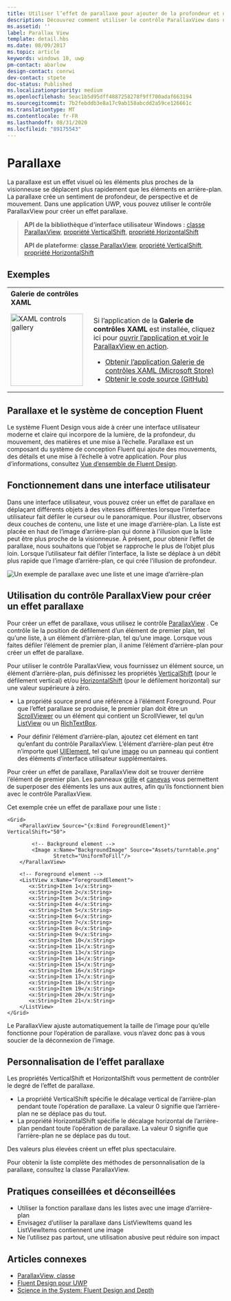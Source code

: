 ```yaml
---
title: Utiliser l’effet de parallaxe pour ajouter de la profondeur et un déplacement à votre application
description: Découvrez comment utiliser le contrôle ParallaxView dans une application UWP pour créer un effet visuel où les éléments plus proches de la visionneuse se déplacent plus rapidement que les éléments en arrière-plan.
ms.assetid: ''
label: Parallax View
template: detail.hbs
ms.date: 08/09/2017
ms.topic: article
keywords: windows 10, uwp
pm-contact: abarlow
design-contact: conrwi
dev-contact: stpete
doc-status: Published
ms.localizationpriority: medium
ms.openlocfilehash: 5eac1b5d95dff4887258278f9ff700adaf663194
ms.sourcegitcommit: 7b2febddb3e8a17c9ab158abcdd2a59ce126661c
ms.translationtype: MT
ms.contentlocale: fr-FR
ms.lasthandoff: 08/31/2020
ms.locfileid: "89175543"
---
```

# <a name="parallax"></a>Parallaxe

La parallaxe est un effet visuel où les éléments plus proches de la visionneuse se déplacent plus rapidement que les éléments en arrière-plan. La parallaxe crée un sentiment de profondeur, de perspective et de mouvement. Dans une application UWP, vous pouvez utiliser le contrôle ParallaxView pour créer un effet parallaxe.  

> **API de la bibliothèque d’interface utilisateur Windows :** [classe ParallaxView](/uwp/api/Microsoft.UI.Xaml.Controls.Parallaxview), [propriété VerticalShift](/uwp/api/Microsoft.UI.Xaml.Controls.Parallaxview.VerticalShift), [propriété HorizontalShift](/uwp/api/Microsoft.UI.Xaml.Controls.Parallaxview.HorizontalShift)
>
> **API de plateforme**: [classe ParallaxView](/uwp/api/Windows.UI.Xaml.Controls.Parallaxview), [propriété VerticalShift](/uwp/api/Windows.UI.Xaml.Controls.Parallaxview.VerticalShift), [propriété HorizontalShift](/uwp/api/Windows.UI.Xaml.Controls.Parallaxview.HorizontalShift)

## <a name="examples"></a>Exemples

<table>
<th align="left">Galerie de contrôles XAML<th>
<tr>
<td><img src="images/xaml-controls-gallery-app-icon.png" alt="XAML controls gallery" width="168"></img></td>
<td>
    <p>Si l’application de la <strong style="font-weight: semi-bold">Galerie de contrôles XAML</strong> est installée, cliquez ici pour <a href="xamlcontrolsgallery:/item/ParallaxView">ouvrir l’application et voir le ParallaxView en action</a>.</p>
    <ul>
    <li><a href="https://www.microsoft.com/store/productId/9MSVH128X2ZT">Obtenir l’application Galerie de contrôles XAML (Microsoft Store)</a></li>
    <li><a href="https://github.com/Microsoft/Xaml-Controls-Gallery">Obtenir le code source (GitHub)</a></li>
    </ul>
</td>
</tr>
</table>

## <a name="parallax-and-the-fluent-design-system"></a>Parallaxe et le système de conception Fluent

 Le système Fluent Design vous aide à créer une interface utilisateur moderne et claire qui incorpore de la lumière, de la profondeur, du mouvement, des matières et une mise à l’échelle. Parallaxe est un composant du système de conception Fluent qui ajoute des mouvements, des détails et une mise à l’échelle à votre application. Pour plus d’informations, consultez [Vue d’ensemble de Fluent Design](/windows/apps/fluent-design-system).

## <a name="how-it-works-in-a-user-interface"></a>Fonctionnement dans une interface utilisateur

Dans une interface utilisateur, vous pouvez créer un effet de parallaxe en déplaçant différents objets à des vitesses différentes lorsque l’interface utilisateur fait défiler le curseur ou le panoramique. <!-- Parallax is an important tool in adding depth to applications along with other techniques like transition animations, perspective tilt, and layering. --> Pour illustrer, observons deux couches de contenu, une liste et une image d’arrière-plan.  La liste est placée en haut de l’image d’arrière-plan qui donne à l’illusion que la liste peut être plus proche de la visionneuse.  À présent, pour obtenir l’effet de parallaxe, nous souhaitons que l’objet se rapproche le plus de l’objet plus loin.  Lorsque l’utilisateur fait défiler l’interface, la liste se déplace à un débit plus rapide que l’image d’arrière-plan, ce qui crée l’illusion de profondeur.

 ![Un exemple de parallaxe avec une liste et une image d’arrière-plan](images/_Parallax_v2.gif)

 
## <a name="using-the-parallaxview-control-to-create-a-parallax-effect"></a>Utilisation du contrôle ParallaxView pour créer un effet parallaxe

Pour créer un effet de parallaxe, vous utilisez le contrôle [ParallaxView](/uwp/api/Windows.UI.Xaml.Controls.Parallaxview) . Ce contrôle lie la position de défilement d’un élément de premier plan, tel qu’une liste, à un élément d’arrière-plan, tel qu’une image. Lorsque vous faites défiler l’élément de premier plan, il anime l’élément d’arrière-plan pour créer un effet de parallaxe. 

Pour utiliser le contrôle ParallaxView, vous fournissez un élément source, un élément d’arrière-plan, puis définissez les propriétés [VerticalShift](/uwp/api/Windows.UI.Xaml.Controls.Parallaxview.VerticalShift) (pour le défilement vertical) et/ou [HorizontalShift](/uwp/api/Windows.UI.Xaml.Controls.Parallaxview.HorizontalShift) (pour le défilement horizontal) sur une valeur supérieure à zéro. 
* La propriété source prend une référence à l’élément Foreground. Pour que l’effet parallaxe se produise, le premier plan doit être un [ScrollViewer](/uwp/api/Windows.UI.Xaml.Controls.ScrollViewer) ou un élément qui contient un ScrollViewer, tel qu’un [ListView](/uwp/api/windows.ui.xaml.controls.listview) ou un [RichTextBox](/uwp/api/Windows.UI.Xaml.Controls.RichEditBox). 

* Pour définir l’élément d’arrière-plan, ajoutez cet élément en tant qu’enfant du contrôle ParallaxView. L’élément d’arrière-plan peut être n’importe quel [UIElement](/uwp/api/windows.ui.xaml.uielement), tel qu’une [image](/uwp/api/Windows.UI.Xaml.Controls.Image) ou un panneau qui contient des éléments d’interface utilisateur supplémentaires. 

Pour créer un effet de parallaxe, ParallaxView doit se trouver derrière l’élément de premier plan. Les panneaux [grille](/uwp/api/windows.ui.xaml.controls.grid) et [canevas](/uwp/api/windows.ui.xaml.controls.canvas) vous permettent de superposer des éléments les uns aux autres, afin qu’ils fonctionnent bien avec le contrôle ParallaxView.  

Cet exemple crée un effet de parallaxe pour une liste :
 
```xaml
<Grid>
    <ParallaxView Source="{x:Bind ForegroundElement}" VerticalShift="50"> 
    
        <!-- Background element --> 
        <Image x:Name="BackgroundImage" Source="Assets/turntable.png"
               Stretch="UniformToFill"/>
    </ParallaxView>
    
    <!-- Foreground element -->
    <ListView x:Name="ForegroundElement">
       <x:String>Item 1</x:String> 
       <x:String>Item 2</x:String> 
       <x:String>Item 3</x:String> 
       <x:String>Item 4</x:String> 
       <x:String>Item 5</x:String>     
       <x:String>Item 6</x:String> 
       <x:String>Item 7</x:String> 
       <x:String>Item 8</x:String> 
       <x:String>Item 9</x:String> 
       <x:String>Item 10</x:String>     
       <x:String>Item 11</x:String> 
       <x:String>Item 13</x:String> 
       <x:String>Item 14</x:String> 
       <x:String>Item 15</x:String> 
       <x:String>Item 16</x:String>     
       <x:String>Item 17</x:String> 
       <x:String>Item 18</x:String> 
       <x:String>Item 19</x:String> 
       <x:String>Item 20</x:String> 
       <x:String>Item 21</x:String>        
    </ListView>
</Grid>
```    

Le ParallaxView ajuste automatiquement la taille de l’image pour qu’elle fonctionne pour l’opération de parallaxe. vous n’avez donc pas à vous soucier de la déconnexion de l’image.

## <a name="customizing-the-parallax-effect"></a>Personnalisation de l’effet parallaxe 

Les propriétés VerticalShift et HorizontalShift vous permettent de contrôler le degré de l’effet de parallaxe.

* La propriété VerticalShift spécifie le décalage vertical de l’arrière-plan pendant toute l’opération de parallaxe. La valeur 0 signifie que l’arrière-plan ne se déplace pas du tout.
* La propriété HorizontalShift spécifie le décalage horizontal de l’arrière-plan pendant toute l’opération de parallaxe. La valeur 0 signifie que l’arrière-plan ne se déplace pas du tout.

Des valeurs plus élevées créent un effet plus spectaculaire. 

Pour obtenir la liste complète des méthodes de personnalisation de la parallaxe, consultez la classe ParallaxView. 

## <a name="dos-and-donts"></a>Pratiques conseillées et déconseillées

- Utiliser la fonction parallaxe dans les listes avec une image d’arrière-plan
- Envisagez d’utiliser la parallaxe dans ListViewItems quand les ListViewItems contiennent une image
- Ne l’utilisez pas partout, une utilisation abusive peut réduire son impact

## <a name="related-articles"></a>Articles connexes

- [ParallaxView, classe](/uwp/api/Windows.UI.Xaml.Controls.Parallaxview) 
- [Fluent Design pour UWP](/windows/apps/fluent-design-system)
- [Science in the System: Fluent Design and Depth](https://medium.com/microsoft-design/science-in-the-system-fluent-design-and-depth-fb6d0f23a53f)